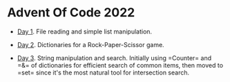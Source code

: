 # Advent Of Code 2022

* [Day 1](Day01.ipynb). File reading and simple list manipulation.

* [Day 2](Day02.ipynb). Dictionaries for a Rock-Paper-Scissor game.

* [Day 3](Day03.ipynb). String manipulation and search. Initially using =Counter= and =&= of dictionaries for efficient search of common items, then moved to =set= since it's the most natural tool for intersection search.

